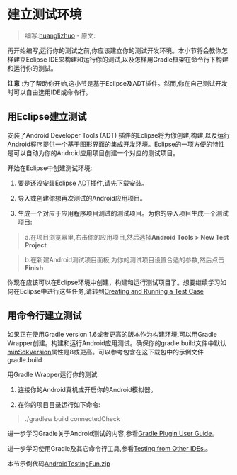 # 建立测试环境

> 编写:[huanglizhuo](https://github.com/huanglizhuo) - 原文:

再开始编写,运行你的测试之前,你应该建立你的测试开发环境。本小节将会教你怎样建立Eclipse IDE来构建和运行你的测试,以及怎样用Gradle框架在命令行下构建和运行你的测试。

**注意** :为了帮助你开始,这小节是基于Eclipse及ADT插件。然而,你在自己测试开发时可以自由选用IDE或命令行。

## 用Eclipse建立测试

安装了Android Developer Tools (ADT) 插件的Eclipse将为你创建,构建,以及运行Android程序提供一个基于图形界面的集成开发环境。Eclipse的一项方便的特性是可以自动为你的Android应用项目创建一个对应的测试项目。

开始在Eclipse中创建测试环境:

1. 要是还没安装Eclipse [ADT](http://developer.android.com/sdk/installing/bundle.html)插件,请先下载安装。

2. 导入或创建你想再次测试的Android应用项目。

3. 生成一个对应于应用程序项目测试的测试项目。为你的导入项目生成一个测试项目:

>a.在项目浏览器里,右击你的应用项目,然后选择**Android Tools > New Test Project**

>b.在新建Android测试项目面板,为你的测试项目设置合适的参数,然后点击**Finish**

你现在应该可以在Eclipse环境中创建，构建和运行测试项目了。想要继续学习如何在Eclipse中进行这些任务,请转到[Creating and Running a Test Case](activity-basic-testing.html)

## 用命令行建立测试

如果正在使用Gradle version 1.6或者更高的版本作为构建环境,可以用Gradle Wrapper创建。构建和运行Android应用测试。确保你的gradle.build文件中默认[minSdkVersion](http://developer.android.com/guide/topics/manifest/uses-sdk-element.html)属性是8或更高。可以参考包含在这下载包中的示例文件gradle.build

用Gradle Wrapper运行你的测试:

1. 连接你的Android真机或开启你的Android模拟器。

2. 在你的项目目录运行如下命令:

>./gradlew build connectedCheck

进一步学习Gradle关于Android测试的内容,参看[Gradle Plugin User Guide](http://www.gradle.org/docs/current/userguide/userguide_single.html)。

进一步学习使用Gradle及其它命令行工具,参看[Testing from Other IDEs.](http://developer.android.com/tools/testing/testing_otheride.html)。

本节示例代码[AndroidTestingFun.zip](http://developer.android.com/shareables/training/AndroidTestingFun.zip)
